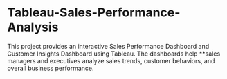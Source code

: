 # Tableau-Sales-Performance-Analysis
This project provides an interactive Sales Performance Dashboard and Customer Insights Dashboard using Tableau. The dashboards help **sales managers and executives analyze sales trends, customer behaviors, and overall business performance.
